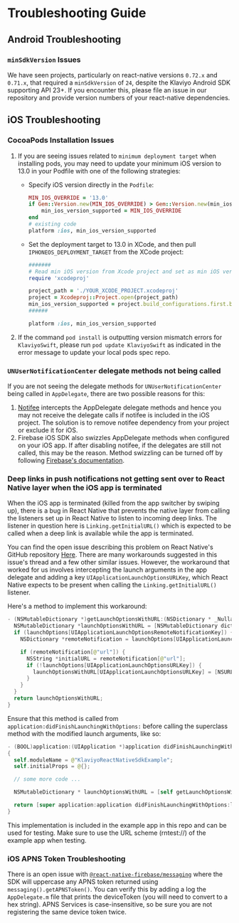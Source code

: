 # Troubleshooting Guide

## Android Troubleshooting

### `minSdkVersion` Issues
We have seen projects, particularly on react-native versions `0.72.x` and `0.71.x`, that required a `minSdkVersion`
of `24`, despite the Klaviyo Android SDK supporting API 23+. If you encounter this, please file an issue in our
repository and provide version numbers of your react-native dependencies.

## iOS Troubleshooting

### CocoaPods Installation Issues

1. If you are seeing issues related to `minimum deployment target` when installing pods, you may need to update your
   minimum iOS version to 13.0 in your Podfile with one of the following strategies:

   - Specify iOS version directly in the `Podfile`:
     ```ruby
     MIN_IOS_OVERRIDE = '13.0'
     if Gem::Version.new(MIN_IOS_OVERRIDE) > Gem::Version.new(min_ios_version_supported)
         min_ios_version_supported = MIN_IOS_OVERRIDE
     end
     # existing code
     platform :ios, min_ios_version_supported
     ```
   - Set the deployment target to 13.0 in XCode, and then pull `IPHONEOS_DEPLOYMENT_TARGET` from the XCode project:
     ```ruby
     #######
     # Read min iOS version from Xcode project and set as min iOS version for Podfile
     require 'xcodeproj'

     project_path = './YOUR_XCODE_PROJECT.xcodeproj'
     project = Xcodeproj::Project.open(project_path)
     min_ios_version_supported = project.build_configurations.first.build_settings['IPHONEOS_DEPLOYMENT_TARGET']
     ######

     platform :ios, min_ios_version_supported
     ```

2. If the command `pod install` is outputting version mismatch errors for `KlaviyoSwift`, please
   run `pod update KlaviyoSwift` as indicated in the error message to update your local pods spec repo.

### `UNUserNotificationCenter` delegate methods not being called

If you are not seeing the delegate methods for `UNUserNotificationCenter` being called in `AppDelegate`,
there are two possible reasons for this:

1. [Notifee](https://notifee.app/) intercepts the AppDelegate delegate methods and hence you may not receive
   the delegate calls if notifee is included in the iOS project. The solution is to remove notifee dependency
   from your project or exclude it for iOS.
2. Firebase iOS SDK also swizzles AppDelegate methods when configured on your iOS app. If after disabling notifee,
   if the delegates are still not called, this may be the reason. Method swizzling can be turned off by following
   [Firebase's documentation](https://firebase.google.com/docs/cloud-messaging/ios/client).

### Deep links in push notifications not getting sent over to React Native layer when the iOS app is terminated

When the iOS app is terminated (killed from the app switcher by swiping up), there is a bug in React Native that
prevents the native layer from calling the listeners set up in React Native to listen to incoming deep links.
The listener in question here is `Linking.getInitialURL()` which is expected to be called when a deep link is
available while the app is terminated.

You can find the open issue describing this problem on React Native's GitHub repository [Here](https://github.com/facebook/react-native/issues/32350).
There are many workarounds suggested in this issue's thread and a few other similar issues.
However, the workaround that worked for us involves intercepting the launch arguments in the app delegate and adding
a key `UIApplicationLaunchOptionsURLKey`, which React Native expects to be present when calling the `Linking.getInitialURL()` listener.


Here's a method to implement this workaround:


```swift
- (NSMutableDictionary *)getLaunchOptionsWithURL:(NSDictionary * _Nullable)launchOptions {
  NSMutableDictionary *launchOptionsWithURL = [NSMutableDictionary dictionaryWithDictionary:launchOptions];
  if (launchOptions[UIApplicationLaunchOptionsRemoteNotificationKey]) {
    NSDictionary *remoteNotification = launchOptions[UIApplicationLaunchOptionsRemoteNotificationKey];

    if (remoteNotification[@"url"]) {
      NSString *initialURL = remoteNotification[@"url"];
      if (!launchOptions[UIApplicationLaunchOptionsURLKey]) {
        launchOptionsWithURL[UIApplicationLaunchOptionsURLKey] = [NSURL URLWithString:initialURL];
      }
    }
  }
  return launchOptionsWithURL;
}
```

Ensure that this method is called from `application:didFinishLaunchingWithOptions:` before calling the superclass method with the
modified launch arguments, like so:


```swift
- (BOOL)application:(UIApplication *)application didFinishLaunchingWithOptions:(NSDictionary *)launchOptions
{
  self.moduleName = @"KlaviyoReactNativeSdkExample";
  self.initialProps = @{};

  // some more code ...

  NSMutableDictionary * launchOptionsWithURL = [self getLaunchOptionsWithURL:launchOptions];

  return [super application:application didFinishLaunchingWithOptions:launchOptionsWithURL];
}

```

This implementation is included in the example app in this repo and can be used for testing.
Make sure to use the URL scheme (rntest://) of the example app when testing.

### iOS APNS Token Troubleshooting
There is an open issue with [`@react-native-firebase/messaging`](https://github.com/invertase/react-native-firebase/issues/8022) where the SDK will uppercase any APNS token returned using `messaging().getAPNSToken()`.
You can verify this by adding a log the `AppDelegate.m` file that prints the deviceToken (you will need to convert to a hex string).
APNS Services is case-insensitive, so be sure you are not registering the same device token twice.

